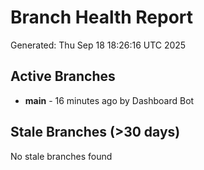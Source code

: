 # Branch Health Report
Generated: Thu Sep 18 18:26:16 UTC 2025

## Active Branches
- **main** - 16 minutes ago by Dashboard Bot

## Stale Branches (>30 days)
No stale branches found
